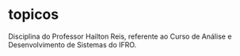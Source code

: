 # topicos
Disciplina do Professor Hailton Reis, referente ao Curso de Análise e Desenvolvimento de Sistemas do IFRO. 
